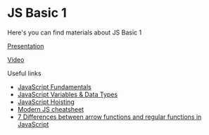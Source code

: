 # JS Basic 1

Here's you can find materials about JS Basic 1

[Presentation](https://docs.google.com/presentation/d/15d85SNv52KomIZg_zZMLKZ-DdUzFwY1XoRS-bgwNNqA/edit?usp=sharing)

[Video](https://drive.google.com/file/d/1ohIoSCr5Oik8jry9YwfU18uakzn_C6lj/view?usp=sharing)

Useful links

- [JavaScript Fundamentals](https://javascript.info/first-steps)
- [JavaScript Variables & Data Types](https://simplesnippets.tech/javascript-variables-data-types/)
- [JavaScript Hoisting](https://dev.to/lydiahallie/javascript-visualized-hoisting-478h)
- [Modern JS cheatsheet](https://github.com/mbeaudru/modern-js-cheatsheet)
- [7 Differences between arrow functions and regular functions in JavaScript](https://levelup.gitconnected.com/7-differences-between-arrow-functions-and-regular-functions-in-javascript-9152883a839f)